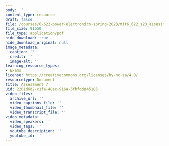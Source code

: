 ```yaml
---
body: ''
content_type: resource
draft: false
file: /courses/6-622-power-electronics-spring-2023/mit6_622_s23_assessment07.pdf
file_size: 91650
file_type: application/pdf
hide_download: true
hide_download_original: null
image_metadata:
  caption: ''
  credit: ''
  image-alt: ''
learning_resource_types:
- Exams
license: https://creativecommons.org/licenses/by-nc-sa/4.0/
resourcetype: Document
title: Assessment 7
uid: 2201d6d2-c1fa-48ac-916a-5fbfdda45103
video_files:
  archive_url: ''
  video_captions_file: ''
  video_thumbnail_file: ''
  video_transcript_file: ''
video_metadata:
  video_speakers: ''
  video_tags: ''
  youtube_description: ''
  youtube_id: ''
---
```

